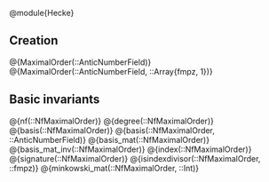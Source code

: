 @module{Hecke}

## Creation

@{MaximalOrder(::AnticNumberField)}
@{MaximalOrder(::AnticNumberField, ::Array{fmpz, 1})}

## Basic invariants

@{nf(::NfMaximalOrder)}
@{degree(::NfMaximalOrder)}
@{basis(::NfMaximalOrder)}
@{basis(::NfMaximalOrder, ::AnticNumberField)}
@{basis_mat(::NfMaximalOrder)}
@{basis_mat_inv(::NfMaximalOrder)}
@{index(::NfMaximalOrder)}
@{signature(::NfMaximalOrder)}
@{isindexdivisor(::NfMaximalOrder, ::fmpz)}
@{minkowski_mat(::NfMaximalOrder, ::Int)}


